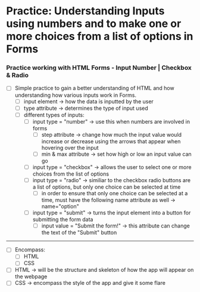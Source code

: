 # Practice: Understanding Inputs using numbers and to make one or more choices from a list of options in Forms

### Practice working with HTML Forms - Input Number | Checkbox & Radio

-   [ ] Simple practice to gain a better understanding of HTML and how understanding how various inputs work in Forms.
    -   [ ] input element -> how the data is inputted by the user
    -   [ ] type attribute -> determines the type of input used
    -   [ ] different types of inputs:
        -   [ ] input type = "number" -> use this when numbers are involved in forms
            -   [ ] step attribute -> change how much the input value would increase or decrease using the arrows that appear when hovering over the input
            -   [ ] min & max attribute -> set how high or low an input value can go
        -   [ ] input type = "checkbox" -> allows the user to select one or more choices from the list of options
        -   [ ] input type = "radio" -> similiar to the checkbox radio buttons are a list of options, but only one choice can be selected at time
            -   [ ] in order to ensure that only one choice can be selected at a time, must have the following name attribute as well -> name="option"
        -   [ ] input type = "submit" -> turns the input element into a button for submitting the form data
            -   [ ] input value = "Submit the form!" -> this attribute can change the text of the "Submit" button

---

-   [ ] Encompass:
    -   [ ] HTML
    -   [ ] CSS
-   [ ] HTML → will be the structure and skeleton of how the app will appear on the webpage
-   [ ] CSS -> encompass the style of the app and give it some flare